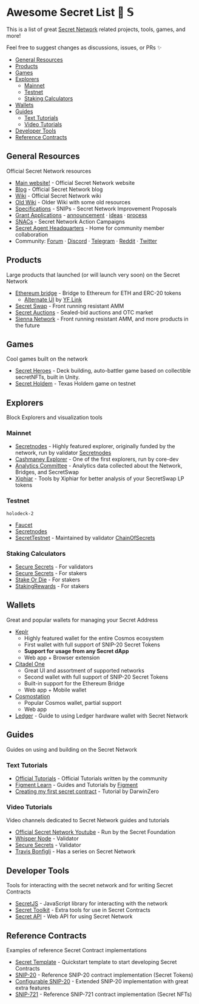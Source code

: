 # Awesome Secret List :shushing_face: 𝕊

This is a list of great [Secret Network](https://scrt.network) related projects, tools, games, and more!

Feel free to suggest changes as discussions, issues, or PRs :sparkles:

* [General Resources](#general-resources)
* [Products](#products)
* [Games](#games)
* [Explorers](#explorers)
    * [Mainnet](#mainnet)
    * [Testnet](#testnet)
    * [Staking Calculators](#staking-calculators)
* [Wallets](#wallets)
* [Guides](#Guides)
    * [Text Tutorials](#text-tutorials)
    * [Video Tutorials](#video-tutorials)
* [Developer Tools](#developer-tools)
* [Reference Contracts](#reference-contracts)

## General Resources

Official Secret Network resources

* [Main website!](https://scrt.network/) - Official Secret Network website
* [Blog](https://scrt.network/blog/) - Official Secret Network blog
* [Wiki](https://build.scrt.network/) - Official Secret Network wiki
* [Old Wiki](https://learn.scrt.network/) - Older Wiki with some old resources
* [Specifications](https://github.com/SecretFoundation/SNIPs/) - SNIPs - Secret Network Improvement Proposals
* [Grant Applications](https://github.com/SecretFoundation/Grants/issues) -
    [announcement](https://scrt.network/blog/announcing-secret-network-grant-program) ·
    [ideas](https://scrt.network/grant-application-ideas) ·
    [process](https://scrt.network/grant-application-process)
* [SNACs](https://forum.scrt.network/t/open-discussion-snacs-secret-network-action-campaigns/3150) -
    Secret Network Action Campaigns
* [Secret Agent Headquarters](https://agents.scrt.network/) - Home for community member collaboration
* Community: [Forum](https://forum.scrt.network/) · [Discord](https://chat.scrt.network) · [Telegram](https://t.me/scrtCommunity) ·
  [Reddit](https://www.reddit.com/r/SecretNetwork/) · [Twitter](https://twitter.com/SecretNetwork)

## Products

Large products that launched (or will launch very soon) on the Secret Network

* [Ethereum bridge](https://bridge.scrt.network/) - Bridge to Ethereum for ETH and ERC-20 tokens
    * [Alternate UI](https://linkswap.app/#/scrt) by [YF Link](https://yflink.io/)
* [Secret Swap](https://www.secretswap.io/) - Front running resistant AMM
* [Secret Auctions](https://auctions.scrt.network/) - Sealed-bid auctions and OTC market
* [Sienna Network](https://sienna.network/) - Front running resistant AMM, and more products in the future

## Games

Cool games built on the network

* [Secret Heroes](https://secrethero.es/) - Deck building, auto-battler game based on collectible secretNFTs, built in Unity.
* [Secret Holdem](https://github.com/enigmampc/SecretHoldEm/) - Texas Holdem game on testnet

## Explorers

Block Explorers and visualization tools

### Mainnet
* [Secretnodes](https://secretnodes.com) - Highly featured explorer, originally funded by the network, run by validator [Secretnodes](https://secretnodes.org)
* [Cashmaney Explorer](https://explorer.cashmaney.com) - One of the first explorers, run by core-dev
* [Analytics Committee](https://secretanalytics.xyz/) - Analytics data collected about the Network, Bridges, and SecretSwap
* [Xiphiar](https://scrthost.xiphiar.com/) - Tools by Xiphiar for better analysis of your SecretSwap LP tokens

### Testnet
`holodeck-2`
* [Faucet](https://faucet.secrettestnet.io/)
* [Secretnodes](https://secretnodes.com/secret/chains/holodeck-2)
* [SecretTestnet](https://explorer.secrettestnet.io/) - Maintained by validator [ChainOfSecrets](https://chainofsecrets.org/)

### Staking Calculators
* [Secure Secrets](https://www.securesecrets.org/validatorcalculator) - For validators
* [Secure Secrets](https://www.securesecrets.org/stakingcalculator) - For stakers
* [Stake Or Die](https://stakeordie.com/rewards-calculator) - For stakers
* [StakingRewards](https://www.stakingrewards.com/earn/secret-network) - For stakers

## Wallets

Great and popular wallets for managing your Secret Address

* [Keplr](https://keplr.app)
    * Highly featured wallet for the entire Cosmos ecosystem
    * First wallet with full support of SNIP-20 Secret Tokens
    * **Support for usage from any Secret dApp**
    * Web app + Browser extension
* [Citadel One](https://citadel.one)
    * Great UI and assortment of supported networks
    * Second wallet with full support of SNIP-20 Secret Tokens
    * Built-in support for the Ethereum Bridge
    * Web app + Mobile wallet
* [Cosmostation](https://wallet.cosmostation.io/)
    * Popular Cosmos wallet, partial support
    * Web app
* [Ledger](https://build.scrt.network/ledger-nano-s.html) - Guide to using Ledger hardware wallet with Secret Network 

## Guides

Guides on using and building on the Secret Network

### Text Tutorials

* [Official Tutorials](https://build.scrt.network/dev/tutorials.html) - Official Tutorials written by the community
* [Figment Learn](https://learn.figment.io/network-documentation/secret) - Guides and Tutorials by [Figment](https://figment.io/)
* [Creating my first secret contract](https://darwinzero.medium.com/creating-my-first-secret-contract-on-secret-network-scrt-db0d04597051) -
    Tutorial by DarwinZero

### Video Tutorials

Video channels dedicated to Secret Network guides and tutorials

* [Official Secret Network Youtube](https://www.youtube.com/channel/UCZPqj7h7mzjwuSfw_UWxQPw/) - Run by the Secret Foundation
* [Whisper Node](https://www.youtube.com/channel/UChAbgpsMHT3ooZfWmjjUtKg/videos) - Validator
* [Secure Secrets](https://www.youtube.com/c/SecureSecrets/videos) - Validator
* [Travis Bonfigli](https://www.youtube.com/c/TravisBonfigli/) - Has a series on Secret Network

## Developer Tools

Tools for interacting with the secret network and for writing Secret Contracts

* [SecretJS](https://www.npmjs.com/package/secretjs) - JavaScript library for interacting with the network
* [Secret Toolkit](https://github.com/enigmampc/secret-toolkit) - Extra tools for use in Secret Contracts
* [Secret API](https://secretapi.io/) - Web API for using Secret Network

## Reference Contracts

Examples of reference Secret Contract implementations

* [Secret Template](https://github.com/enigmampc/secret-template) - Quickstart template to start developing Secret Contracts
* [SNIP-20](https://github.com/enigmampc/snip20-reference-impl) - Reference SNIP-20 contract implementation (Secret Tokens)
* [Configurable SNIP-20](https://github.com/baedrik/configurable-snip20) - Extended SNIP-20 implementation with great extra features
* [SNIP-721](https://github.com/baedrik/snip721-reference-impl) - Reference SNIP-721 contract implementation (Secret NFTs)
